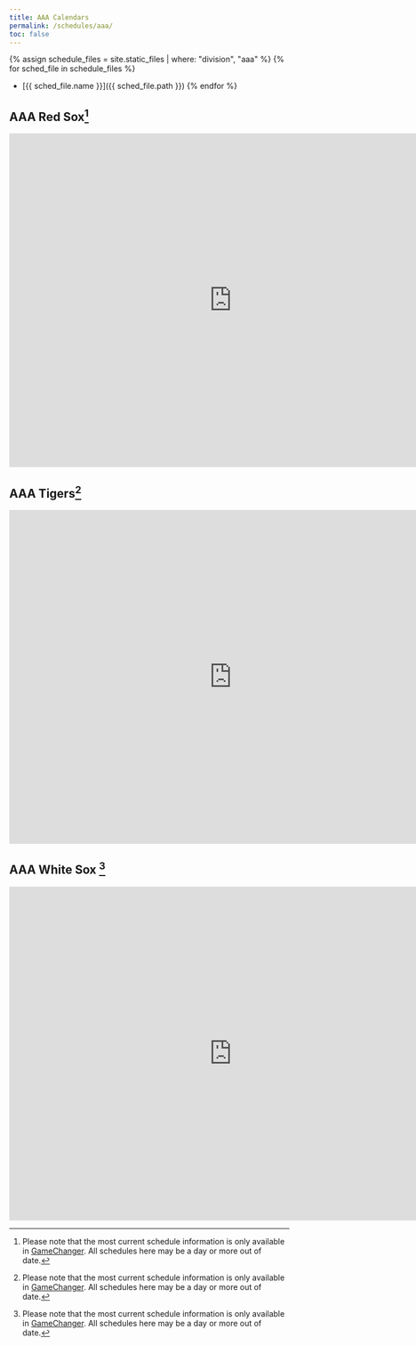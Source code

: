 ```yaml
---
title: AAA Calendars
permalink: /schedules/aaa/
toc: false
---
```


{% assign schedule_files = site.static_files | where: "division", "aaa" %}
{% for sched_file in schedule_files %}
* [{{ sched_file.name }}]({{ sched_file.path }})
{% endfor %}

## AAA Red Sox[^stale]
<iframe src="https://calendar.google.com/calendar/embed?src=l5s2gl7mcc6a8r5rpogk7c3lkf1beinm%40import.calendar.google.com&ctz=America%2FLos_Angeles" style="border: 0" width="800" height="600" frameborder="0" scrolling="no"></iframe>

## AAA Tigers[^stale]
<iframe src="https://calendar.google.com/calendar/embed?src=lc1l41gnat95dkch4he1ucfdljrt5j3f%40import.calendar.google.com&ctz=America%2FLos_Angeles" style="border: 0" width="800" height="600" frameborder="0" scrolling="no"></iframe>

## AAA White Sox [^stale]
<iframe src="https://calendar.google.com/calendar/embed?src=959etvenhaol3e9jb3aov56spb7rt47q%40import.calendar.google.com&ctz=America%2FLos_Angeles" style="border: 0" width="800" height="600" frameborder="0" scrolling="no"></iframe>

[^stale]: Please note that the most current schedule information is only
          available in [GameChanger](https://web.gc.com). All schedules here may
          be a day or more out of date.
